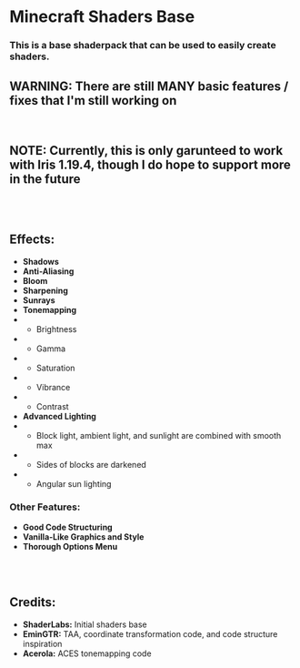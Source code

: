 # Minecraft Shaders Base

### This is a base shaderpack that can be used to easily create shaders.

## WARNING: There are still MANY basic features / fixes that I'm still working on

<br>

## NOTE: Currently, this is only garunteed to work with Iris 1.19.4, though I do hope to support more in the future

<br>
<br>

## Effects:

- **Shadows**
- **Anti-Aliasing**
- **Bloom**
- **Sharpening**
- **Sunrays**
- **Tonemapping**
- - Brightness
- - Gamma
- - Saturation
- - Vibrance
- - Contrast
- **Advanced Lighting**
- - Block light, ambient light, and sunlight are combined with smooth max
- - Sides of blocks are darkened
- - Angular sun lighting

### Other Features:
- **Good Code Structuring**
- **Vanilla-Like Graphics and Style**
- **Thorough Options Menu**

<br>
<br>

## Credits:

- **ShaderLabs:** Initial shaders base
- **EminGTR:** TAA, coordinate transformation code, and code structure inspiration
- **Acerola:** ACES tonemapping code
